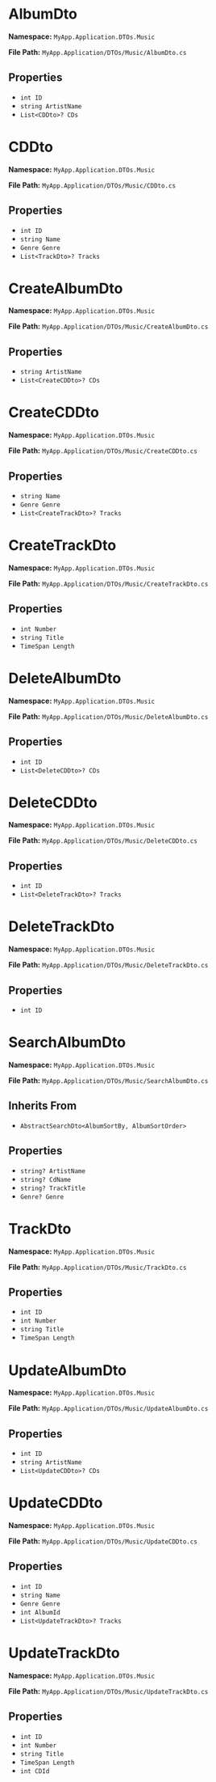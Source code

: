 # AlbumDto

**Namespace:** `MyApp.Application.DTOs.Music`

**File Path:** `MyApp.Application/DTOs/Music/AlbumDto.cs`

## Properties

- `int ID`
- `string ArtistName`
- `List<CDDto>? CDs`

# CDDto

**Namespace:** `MyApp.Application.DTOs.Music`

**File Path:** `MyApp.Application/DTOs/Music/CDDto.cs`

## Properties

- `int ID`
- `string Name`
- `Genre Genre`
- `List<TrackDto>? Tracks`

# CreateAlbumDto

**Namespace:** `MyApp.Application.DTOs.Music`

**File Path:** `MyApp.Application/DTOs/Music/CreateAlbumDto.cs`

## Properties

- `string ArtistName`
- `List<CreateCDDto>? CDs`

# CreateCDDto

**Namespace:** `MyApp.Application.DTOs.Music`

**File Path:** `MyApp.Application/DTOs/Music/CreateCDDto.cs`

## Properties

- `string Name`
- `Genre Genre`
- `List<CreateTrackDto>? Tracks`

# CreateTrackDto

**Namespace:** `MyApp.Application.DTOs.Music`

**File Path:** `MyApp.Application/DTOs/Music/CreateTrackDto.cs`

## Properties

- `int Number`
- `string Title`
- `TimeSpan Length`

# DeleteAlbumDto

**Namespace:** `MyApp.Application.DTOs.Music`

**File Path:** `MyApp.Application/DTOs/Music/DeleteAlbumDto.cs`

## Properties

- `int ID`
- `List<DeleteCDDto>? CDs`

# DeleteCDDto

**Namespace:** `MyApp.Application.DTOs.Music`

**File Path:** `MyApp.Application/DTOs/Music/DeleteCDDto.cs`

## Properties

- `int ID`
- `List<DeleteTrackDto>? Tracks`

# DeleteTrackDto

**Namespace:** `MyApp.Application.DTOs.Music`

**File Path:** `MyApp.Application/DTOs/Music/DeleteTrackDto.cs`

## Properties

- `int ID`

# SearchAlbumDto

**Namespace:** `MyApp.Application.DTOs.Music`

**File Path:** `MyApp.Application/DTOs/Music/SearchAlbumDto.cs`

## Inherits From

- `AbstractSearchDto<AlbumSortBy, AlbumSortOrder>`

## Properties

- `string? ArtistName`
- `string? CdName`
- `string? TrackTitle`
- `Genre? Genre`

# TrackDto

**Namespace:** `MyApp.Application.DTOs.Music`

**File Path:** `MyApp.Application/DTOs/Music/TrackDto.cs`

## Properties

- `int ID`
- `int Number`
- `string Title`
- `TimeSpan Length`

# UpdateAlbumDto

**Namespace:** `MyApp.Application.DTOs.Music`

**File Path:** `MyApp.Application/DTOs/Music/UpdateAlbumDto.cs`

## Properties

- `int ID`
- `string ArtistName`
- `List<UpdateCDDto>? CDs`

# UpdateCDDto

**Namespace:** `MyApp.Application.DTOs.Music`

**File Path:** `MyApp.Application/DTOs/Music/UpdateCDDto.cs`

## Properties

- `int ID`
- `string Name`
- `Genre Genre`
- `int AlbumId`
- `List<UpdateTrackDto>? Tracks`

# UpdateTrackDto

**Namespace:** `MyApp.Application.DTOs.Music`

**File Path:** `MyApp.Application/DTOs/Music/UpdateTrackDto.cs`

## Properties

- `int ID`
- `int Number`
- `string Title`
- `TimeSpan Length`
- `int CDId`

